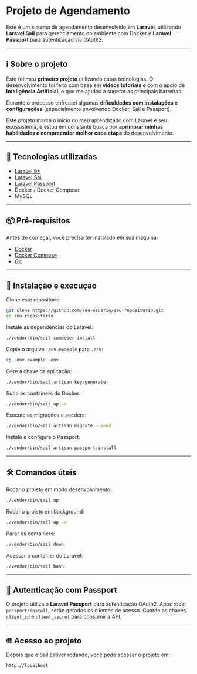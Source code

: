 # Projeto de Agendamento

Este é um sistema de agendamento desenvolvido em **Laravel**, utilizando **Laravel Sail** para gerenciamento do ambiente com Docker e **Laravel Passport** para autenticação via OAuth2.

---

## ℹ️ Sobre o projeto

Este foi meu **primeiro projeto** utilizando estas tecnologias.
O desenvolvimento foi feito com base em **vídeos tutoriais** e com o apoio de **Inteligência Artificial**, o que me ajudou a superar as principais barreiras.

Durante o processo enfrentei algumas **dificuldades com instalações e configurações** (especialmente envolvendo Docker, Sail e Passport).

Este projeto marca o início do meu aprendizado com Laravel e seu ecossistema, e estou em constante busca por **aprimorar minhas habilidades e compreender melhor cada etapa** do desenvolvimento.

---

## 🚀 Tecnologias utilizadas

* [Laravel 9+](https://laravel.com/)
* [Laravel Sail](https://laravel.com/docs/9.x/sail)
* [Laravel Passport](https://laravel.com/docs/9.x/passport)
* Docker / Docker Compose
* MySQL

---

## 📦 Pré-requisitos

Antes de começar, você precisa ter instalado em sua máquina:

* [Docker](https://docs.docker.com/get-docker/)
* [Docker Compose](https://docs.docker.com/compose/)
* [Git](https://git-scm.com/)

---

## 🔧 Instalação e execução

Clone este repositório:

```bash
git clone https://github.com/seu-usuario/seu-repositorio.git
cd seu-repositorio
```

Instale as dependências do Laravel:

```bash
./vendor/bin/sail composer install
```

Copie o arquivo `.env.example` para `.env`:

```bash
cp .env.example .env
```

Gere a chave da aplicação:

```bash
./vendor/bin/sail artisan key:generate
```

Suba os containers do Docker:

```bash
./vendor/bin/sail up -d
```

Execute as migrações e seeders:

```bash
./vendor/bin/sail artisan migrate --seed
```

Instale e configure o Passport:

```bash
./vendor/bin/sail artisan passport:install
```

---

## 🛠️ Comandos úteis

Rodar o projeto em modo desenvolvimento:

```bash
./vendor/bin/sail up
```

Rodar o projeto em background:

```bash
./vendor/bin/sail up -d
```

Parar os containers:

```bash
./vendor/bin/sail down
```

Acessar o container do Laravel:

```bash
./vendor/bin/sail bash
```

---

## 🔑 Autenticação com Passport

O projeto utiliza o **Laravel Passport** para autenticação OAuth2.
Após rodar `passport:install`, serão gerados os clientes de acesso. Guarde as chaves `client_id` e `client_secret` para consumir a API.

---

## 🌐 Acesso ao projeto

Depois que o Sail estiver rodando, você pode acessar o projeto em:

```
http://localhost
```

